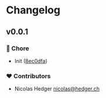 # Changelog


## v0.0.1


### 🏡 Chore

- Init ([8ec0dfa](https://github.com/nhedger/nuxt-resend/commit/8ec0dfa))

### ❤️ Contributors

- Nicolas Hedger <nicolas@hedger.ch>

